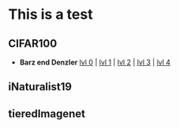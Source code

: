 # This is a test

## CIFAR100


- **Barz end Denzler**  [lvl 0](./CIFAR100/barz-denzler_0.html) | [lvl 1](./CIFAR100/barz-denzler_1.html) | [lvl 2](./CIFAR100/barz-denzler_2.html) | [lvl 3](./CIFAR100/barz-denzler_3.html) | [lvl 4](./CIFAR100/barz-denzler_4.html)


## iNaturalist19

## tieredImagenet
